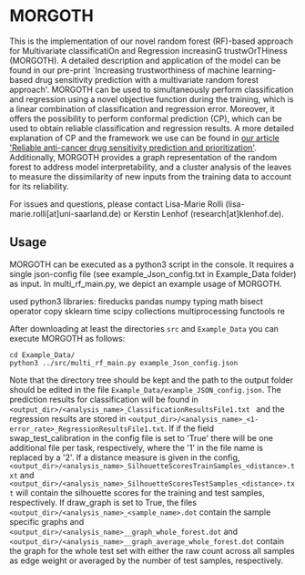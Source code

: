 # MORGOTH
This is the implementation of our novel random forest (RF)-based approach for Multivariate classificatiOn and Regression increasinG trustwOrTHiness (MORGOTH). A detailed description and application of the model can be found in our pre-print `Increasing trustworthiness of machine learning-based drug sensitivity prediction with a multivariate random forest approach'. MORGOTH can be used to simultaneously perform classification and regression using a novel objective function during the training, which is a linear combination of classification and regression error. Moreover, it offers the possibility to perform conformal prediction (CP), which can be used to obtain reliable classification and regression results. A more detailed explanation of CP and the framework we use can be found in [our article 'Reliable anti-cancer drug sensitivity prediction and prioritization'](https://doi.org/10.1038/s41598-024-62956-6). Additionally, MORGOTH provides a graph representation of the random forest to address model interpretability, and a cluster analysis of the leaves to measure the dissimilarity of new inputs from the training data to account for its reliability. 



For issues and questions, please contact Lisa-Marie Rolli (lisa-marie.rolli[at]uni-saarland.de) or Kerstin Lenhof (research[at]klenhof.de).

## Usage

MORGOTH can be executed as a python3 script in the console. It requires a single json-config file (see example_Json_config.txt in Example_Data folder) as input. In multi_rf_main.py, we depict an example usage of MORGOTH.

used python3 libraries: fireducks pandas numpy typing math bisect operator copy sklearn time scipy collections multiprocessing functools re


After downloading at least the directories `src` and `Example_Data` you can execute MORGOTH as follows: 
```
cd Example_Data/
python3 ../src/multi_rf_main.py example_Json_config.json
```
Note that the directory tree should be kept and the path to the output folder should be edited in the file `Example_Data/example_JSON_config.json`. The prediction results for classification will be found in ```<output_dir>/<analysis_name>_ClassificationResultsFile1.txt ``` and the regression results are stored in ```<output_dir>/<analysis_name>_<1-error_rate>_RegressionResultsFile1.txt```. If if the field swap_test_calibration in the config file is set to 'True' there will be one additional file per task, respectively, where the '1' in the file name is replaced by a '2'. If a distance measure is given in the config, ```<output_dir>/<analysis_name>_SilhouetteScoresTrainSamples_<distance>.txt``` and ```<output_dir>/<analysis_name>_SilhouetteScoresTestSamples_<distance>.txt``` will contain the silhouette scores for the training and test samples, respectively. If draw_graph is set to True, the files ```<output_dir>/<analysis_name>_<sample_name>.dot``` contain the sample specific graphs and ```<output_dir>/<analysis_name>__graph_whole_forest.dot``` and  ```<output_dir>/<analysis_name>__graph_average_whole_forest.dot``` contain the graph for the whole test set with either the raw count across all samples as edge weight or averaged by the number of test samples, respectively.
